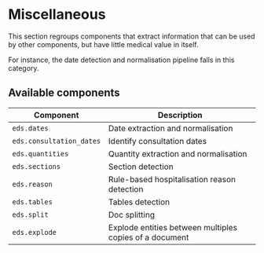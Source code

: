 # Miscellaneous

This section regroups components that extract information that can be used by other components, but have little medical value in itself.

For instance, the date detection and normalisation pipeline falls in this category.

## Available components

<!-- --8<-- [start:components] -->

| Component                | Description                                             |
|--------------------------|---------------------------------------------------------|
| `eds.dates`              | Date extraction and normalisation                       |
| `eds.consultation_dates` | Identify consultation dates                             |
| `eds.quantities`         | Quantity extraction and normalisation                   |
| `eds.sections`           | Section detection                                       |
| `eds.reason`             | Rule-based hospitalisation reason detection             |
| `eds.tables`             | Tables detection                                        |
| `eds.split`              | Doc splitting                                           |
| `eds.explode`            | Explode entities between multiples copies of a document |

<!-- --8<-- [end:components] -->
